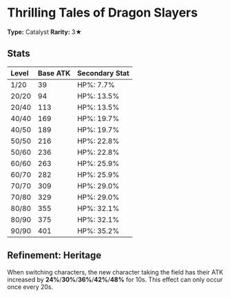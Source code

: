 # Thrilling Tales of Dragon Slayers

**Type:** Catalyst
**Rarity:** 3★

## Stats

| Level | Base ATK | Secondary Stat |
| :--- | :--- | :--- |
| 1/20 | 39 | HP%: 7.7% |
| 20/20 | 94 | HP%: 13.5% |
| 20/40 | 113 | HP%: 13.5% |
| 40/40 | 169 | HP%: 19.7% |
| 40/50 | 189 | HP%: 19.7% |
| 50/50 | 216 | HP%: 22.8% |
| 50/60 | 236 | HP%: 22.8% |
| 60/60 | 263 | HP%: 25.9% |
| 60/70 | 282 | HP%: 25.9% |
| 70/70 | 309 | HP%: 29.0% |
| 70/80 | 329 | HP%: 29.0% |
| 80/80 | 355 | HP%: 32.1% |
| 80/90 | 375 | HP%: 32.1% |
| 90/90 | 401 | HP%: 35.2% |

## Refinement: Heritage

When switching characters, the new character taking the field has their ATK increased by **24%**/**30%**/**36%**/**42%**/**48%** for 10s. This effect can only occur once every 20s.

